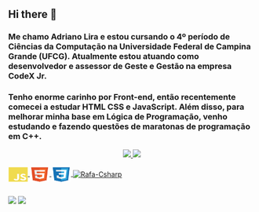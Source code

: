## Hi there 👋
### Me chamo Adriano Lira e estou cursando o 4º período de Ciências da Computação na Universidade Federal de Campina Grande (UFCG). Atualmente estou atuando como desenvolvedor e assessor de Geste e Gestão na empresa CodeX Jr. 
### Tenho enorme carinho por Front-end, então recentemente comecei a estudar HTML CSS e JavaScript. Além disso, para melhorar minha base em Lógica de Programação, venho estudando e fazendo questões de maratonas de programação em C++.
<div align="center">
  <a href="https://github.com/liradriano">
  <img height="160em" src="https://github-readme-stats.vercel.app/api?username=liradriano&show_icons=true&theme=dracula&include_all_commits=true&count_private=true"/>
  <img height="160em" src="https://github-readme-stats.vercel.app/api/top-langs/?username=liradriano&layout=compact&langs_count=7&theme=dracula"/>
</div>
<div style="display: inline_block"><br>
  <img align="center" alt="Js" height="30" width="40" src="https://raw.githubusercontent.com/devicons/devicon/master/icons/javascript/javascript-plain.svg">
  <img align="center" alt="Rafa-HTML" height="30" width="40" src="https://raw.githubusercontent.com/devicons/devicon/master/icons/html5/html5-original.svg">
  <img align="center" alt="Rafa-CSS" height="30" width="40" src="https://raw.githubusercontent.com/devicons/devicon/master/icons/css3/css3-original.svg">
  <img align="center" alt="Rafa-Csharp" height="30" width="40" src="https://cdn.jsdelivr.net/gh/devicons/devicon/icons/cplusplus/cplusplus-original.svg">
</div>
  
  ##
 
<div> 
  <a href = "mailto:adriano.junior@ccc.ufcg.edu.br"><img src="https://img.shields.io/badge/-Gmail-%23333?style=for-the-badge&logo=gmail&logoColor=white" target="_blank"></a>
  <a href="https://www.linkedin.com/in/adriano-lira-369b231b8/" target="_blank"><img src="https://img.shields.io/badge/-LinkedIn-%230077B5?style=for-the-badge&logo=linkedin&logoColor=white" target="_blank"></a> 
 

 
</div>
